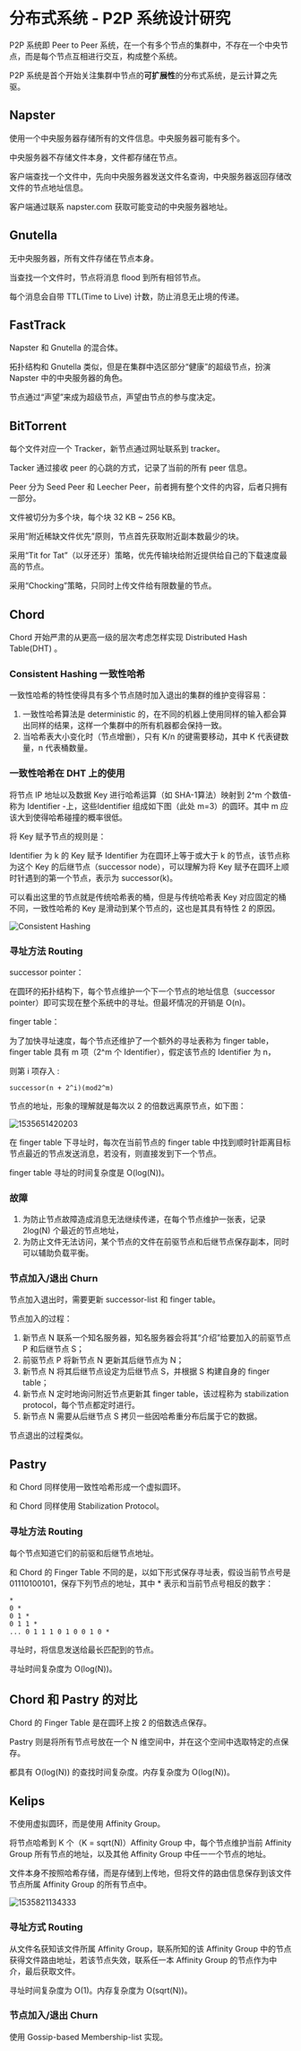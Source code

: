 # 分布式系统 - P2P 系统设计研究

P2P 系统即 Peer to Peer 系统，在一个有多个节点的集群中，不存在一个中央节点，而是每个节点互相进行交互，构成整个系统。

P2P 系统是首个开始关注集群中节点的**可扩展性**的分布式系统，是云计算之先驱。

## Napster

使用一个中央服务器存储所有的文件信息。中央服务器可能有多个。

中央服务器不存储文件本身，文件都存储在节点。

客户端查找一个文件中，先向中央服务器发送文件名查询，中央服务器返回存储改文件的节点地址信息。

客户端通过联系 napster.com 获取可能变动的中央服务器地址。

## Gnutella

无中央服务器，所有文件存储在节点本身。

当查找一个文件时，节点将消息 flood 到所有相邻节点。

每个消息会自带 TTL(Time to Live) 计数，防止消息无止境的传递。

## FastTrack

Napster 和 Gnutella 的混合体。

拓扑结构和 Gnutella 类似，但是在集群中选区部分“健康”的超级节点，扮演 Napster 中的中央服务器的角色。

节点通过“声望”来成为超级节点，声望由节点的参与度决定。

## BitTorrent

每个文件对应一个 Tracker，新节点通过网址联系到 tracker。

Tacker 通过接收 peer 的心跳的方式，记录了当前的所有 peer 信息。

Peer 分为 Seed Peer 和 Leecher Peer，前者拥有整个文件的内容，后者只拥有一部分。

文件被切分为多个块，每个块 32 KB ~ 256 KB。

采用“附近稀缺文件优先”原则，节点首先获取附近副本数最少的块。

采用“Tit for Tat”（以牙还牙）策略，优先传输块给附近提供给自己的下载速度最高的节点。

采用“Chocking”策略，只同时上传文件给有限数量的节点。

## Chord

Chord 开始严肃的从更高一级的层次考虑怎样实现 Distributed Hash Table(DHT) 。

### Consistent Hashing 一致性哈希

一致性哈希的特性使得具有多个节点随时加入退出的集群的维护变得容易：

1. 一致性哈希算法是 deterministic 的，在不同的机器上使用同样的输入都会算出同样的结果，这样一个集群中的所有机器都会保持一致。
2. 当哈希表大小变化时（节点增删），只有 K/n 的键需要移动，其中 K 代表键数量，n 代表桶数量。

### 一致性哈希在 DHT 上的使用

将节点 IP 地址以及数据 Key 进行哈希运算（如 SHA-1算法）映射到 2^m 个数值-称为 Identifier -上，这些Identifier 组成如下图（此处 m=3）的圆环。其中 m 应该大到使得哈希碰撞的概率很低。

将 Key 赋予节点的规则是：

Identifier 为 k 的 Key 赋予 Identifier 为在圆环上等于或大于 k 的节点，该节点称为这个 Key 的后继节点（successor node），可以理解为将 Key 赋予在圆环上顺时针遇到的第一个节点，表示为 successor(k)。

可以看出这里的节点就是传统哈希表的桶，但是与传统哈希表 Key 对应固定的桶不同，一致性哈希的 Key 是滑动到某个节点的，这也是其具有特性 2 的原因。

![Consistent Hashing](C:\Users\david\AppData\Local\Temp\1535439266420.png)

### 寻址方法 Routing

successor pointer：

在圆环的拓扑结构下，每个节点维护一个下一个节点的地址信息（successor pointer）即可实现在整个系统中的寻址。但最坏情况的开销是 O(n)。

finger table：

为了加快寻址速度，每个节点还维护了一个额外的寻址表称为 finger table，finger table 具有 m 项（2^m 个 Identifier），假定该节点的 Identifier 为 n，

则第 i 项存入 :

```
successor(n + 2^i)(mod2^m)
```

节点的地址，形象的理解就是每次以 2 的倍数远离原节点，如下图：

![1535651420203](C:\Users\david\AppData\Local\Temp\1535651420203.png)

在 finger table 下寻址时，每次在当前节点的 finger table 中找到顺时针距离目标节点最近的节点发送消息，若没有，则直接发到下一个节点。

finger table 寻址的时间复杂度是 O(log(N))。

### 故障

1. 为防止节点故障造成消息无法继续传递，在每个节点维护一张表，记录 2log(N) 个最近的节点地址，
2. 为防止文件无法访问，某个节点的文件在前驱节点和后继节点保存副本，同时可以辅助负载平衡。

### 节点加入/退出 Churn

节点加入退出时，需要更新 successor-list 和 finger table。

节点加入的过程：

1. 新节点 N 联系一个知名服务器，知名服务器会将其“介绍”给要加入的前驱节点 P 和后继节点 S；
2. 前驱节点 P 将新节点 N 更新其后继节点为 N；
3. 新节点 N 将其后继节点设定为后继节点 S，并根据 S 构建自身的 finger table；
4. 新节点 N 定时地询问附近节点更新其 finger table，该过程称为 stabilization protocol，每个节点都定时进行。
5. 新节点 N 需要从后继节点 S 拷贝一些因哈希重分布后属于它的数据。

节点退出的过程类似。

## Pastry

和 Chord 同样使用一致性哈希形成一个虚拟圆环。

和 Chord 同样使用 Stabilization Protocol。

### 寻址方法 Routing

每个节点知道它们的前驱和后继节点地址。

和 Chord 的 Finger Table 不同的是，以如下形式保存寻址表，假设当前节点号是 01110100101，保存下列节点的地址，其中 * 表示和当前节点号相反的数字：

```
*
0 *
0 1 *
0 1 1 *
... 0 1 1 1 0 1 0 0 1 0 *
```

寻址时，将信息发送给最长匹配到的节点。

寻址时间复杂度为 O(log(N))。

## Chord 和 Pastry 的对比

Chord 的 Finger Table 是在圆环上按 2 的倍数选点保存。

Pastry 则是将所有节点号放在一个 N 维空间中，并在这个空间中选取特定的点保存。

都具有 O(log(N)) 的查找时间复杂度。内存复杂度为 O(log(N))。

## Kelips

不使用虚拟圆环，而是使用 Affinity Group。

将节点哈希到 K 个（K = sqrt(N)）Affinity Group 中，每个节点维护当前 Affinity Group 所有节点的地址，以及其他 Affinity Group 中任一一个节点的地址。

文件本身不按照哈希存储，而是存储到上传地，但将文件的路由信息保存到该文件节点所属 Affinity Group 的所有节点中。



![1535821134333](C:\Users\david\AppData\Local\Temp\1535821134333.png)

### 寻址方式 Routing

从文件名获知该文件所属 Affinity Group，联系所知的该 Affinity Group 中的节点获得文件路由地址，若该节点失效，联系任一本 Affinity Group 的节点作为中介，最后获取文件。

寻址时间复杂度为 O(1)。内存复杂度为 O(sqrt(N))。

### 节点加入/退出 Churn

使用 Gossip-based Membership-list 实现。